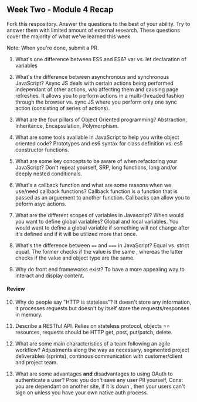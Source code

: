 ## Week Two - Module 4 Recap

Fork this respository. Answer the questions to the best of your ability. Try to answer them with limited amount of external research. These questions cover the majority of what we've learned this week. 

Note: When you're done, submit a PR. 

1. What's one difference between ES5 and ES6?
var vs. let declaration of variables

2. What's the difference between asynchronous and synchronous JavaScript? 
Async JS deals with certain actions being performed independant of other actions, w/o affecting them and causing page refreshes. It allows you to perform actions in a multi-threaded fashion through the browser vs. sync JS where you perform only one sync action (consisting of series of actions). 

3. What are the four pillars of Object Oriented programming?
Abstraction, Inheritance, Encapsulation, Polymorphism.

4. What are some tools available in JavaScript to help you write object oriented code?
Prototypes and es6 syntax for class definition vs. es5 constructor functions.

5. What are some key concepts to be aware of when refactoring your JavaScript?
Don't repeat yourself, SRP, long functions, long and/or deeply nested conditionals.

6. What's a callback function and what are some reasons when we use/need callback functions?
Callback function is a function that is passed as an arguement to another function. Callbacks can allow you to peform asyc actions.

7. What are the different scopes of variables in Javascript? When would you want to define global variables?
Global and local variables. You would want to define a global variable if something will not change after it's defined and if it will be utilized more that once.

8. What's the difference between `==` and `===` in JavaScript?
Equal vs. strict equal. The former checks if the value is the same , whereas the latter checks if the value and object type are the same.

9. Why do front end frameworks exist?
To have a more appealing way to interact and display content.

#### Review  

10. Why do people say "HTTP is stateless"?
It doesn't store any information, it processes requests but doesn't by itself store the requests/responses in memory.

11. Describe a RESTful API.
Relies on stateless protocol, objects == resources, requests should be HTTP get, post, put/patch, delete.

12. What are some main characteristics of a team following an agile workflow?
Adjustments along the way as necessary, segmented project deliverables (sprints), continous communication with customer/client and project team. 

13. What are some advantages **and** disadvantages to using OAuth to authenticate a user?
Pros: you don't save any user PII yourself, 
Cons: you are dependant on another site, if it is down , then your users can't sign on unless you have your own native auth process.
